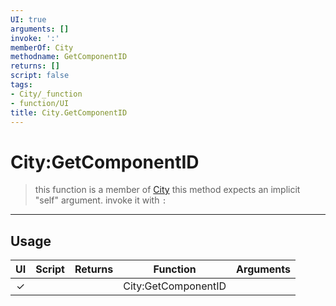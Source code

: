 ```yaml
---
UI: true
arguments: []
invoke: ':'
memberOf: City
methodname: GetComponentID
returns: []
script: false
tags:
- City/_function
- function/UI
title: City.GetComponentID
---
```

# City:GetComponentID
> this function is a member of [City](civ-6/lua/City.md)
> this method expects an implicit "self" argument. invoke it with `:`
-----
## Usage
|  UI | Script | Returns | Function | Arguments |
|:---:|:------:|-------:|:--------:|:---------|
|✓| ||City:GetComponentID||
